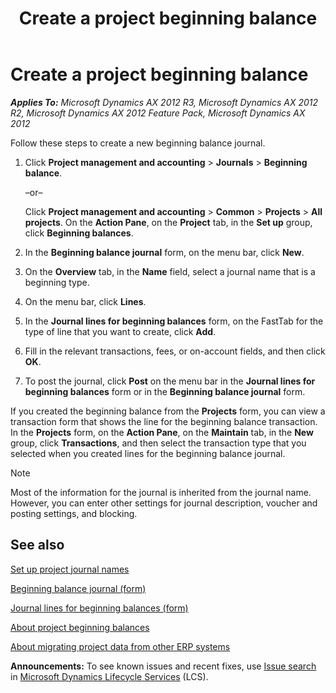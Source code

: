 ﻿---
title: Create a project beginning balance
TOCTitle: Create a project beginning balance
ms:assetid: 23b4cb63-adc2-4ec2-84c1-48dfaac5caa9
ms:mtpsurl: https://technet.microsoft.com/en-us/library/Hh208478(v=AX.60)
ms:contentKeyID: 36056183
ms.date: 04/18/2014
mtps_version: v=AX.60
f1_keywords:
- project
- beginning balance journal
- costs
- revenue
---

# Create a project beginning balance 


_**Applies To:** Microsoft Dynamics AX 2012 R3, Microsoft Dynamics AX 2012 R2, Microsoft Dynamics AX 2012 Feature Pack, Microsoft Dynamics AX 2012_

Follow these steps to create a new beginning balance journal.

1.  Click **Project management and accounting** \> **Journals** \> **Beginning balance**.
    
    –or–
    
    Click **Project management and accounting** \> **Common** \> **Projects** \> **All projects**. On the **Action Pane**, on the **Project** tab, in the **Set up** group, click **Beginning balances**.

2.  In the **Beginning balance journal** form, on the menu bar, click **New**.

3.  On the **Overview** tab, in the **Name** field, select a journal name that is a beginning type.

4.  On the menu bar, click **Lines**.

5.  In the **Journal lines for beginning balances** form, on the FastTab for the type of line that you want to create, click **Add**.

6.  Fill in the relevant transactions, fees, or on-account fields, and then click **OK**.

7.  To post the journal, click **Post** on the menu bar in the **Journal lines for beginning balances** form or in the **Beginning balance journal** form.

If you created the beginning balance from the **Projects** form, you can view a transaction form that shows the line for the beginning balance transaction. In the **Projects** form, on the **Action Pane**, on the **Maintain** tab, in the **New** group, click **Transactions**, and then select the transaction type that you selected when you created lines for the beginning balance journal.


> [!NOTE]
> <P>Most of the information for the journal is inherited from the journal name. However, you can enter other settings for journal description, voucher and posting settings, and blocking.</P>



## See also

[Set up project journal names](set-up-project-journal-options.md)

[Beginning balance journal (form)](https://technet.microsoft.com/en-us/library/hh209585\(v=ax.60\))

[Journal lines for beginning balances (form)](https://technet.microsoft.com/en-us/library/hh227479\(v=ax.60\))

[About project beginning balances](about-project-beginning-balances.md)

[About migrating project data from other ERP systems](about-migrating-project-data-from-other-erp-systems.md)

  
**Announcements:** To see known issues and recent fixes, use [Issue search](http://go.microsoft.com/fwlink/?linkid=389258) in [Microsoft Dynamics Lifecycle Services](http://go.microsoft.com/fwlink/?linkid=306505) (LCS).

